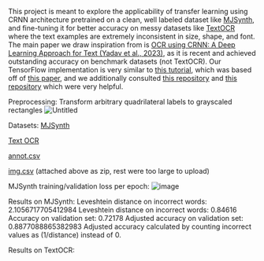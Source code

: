 This project is meant to explore the applicability of transfer learning using CRNN architecture pretrained on a clean, well labeled dataset like [MJSynth](https://www.robots.ox.ac.uk/~vgg/data/text/), and fine-tuning it for better accuracy on messy datasets like [TextOCR](https://textvqa.org/textocr/) where the text examples are extremely inconsistent in size, shape, and font. The main paper we draw inspiration from is [OCR using CRNN: A Deep Learning Approach for Text (Yadav et al., 2023)](https://ieeexplore.ieee.org/document/10170436), as it is recent and achieved outstanding accuracy on benchmark datasets (not TextOCR). Our TensorFlow implementation is very similar to [this tutorial](https://github.com/TheAILearner/A-CRNN-model-for-Text-Recognition-in-Keras/blob/master/CRNN%20Model.ipynb), which was based off of [this paper](https://arxiv.org/pdf/1507.05717.pdf), and we additionally consulted [this repository](https://github.com/GitYCC/crnn-pytorch/tree/master/src) and [this repository](https://github.com/TheAILearner/A-CRNN-model-for-Text-Recognition-in-Keras) which were very helpful.

Preprocessing: Transform arbitrary quadrilateral labels to grayscaled rectangles
![Untitled](https://github.com/lkevint/OCR_CRNN/assets/68560628/a419b029-c6a8-45b5-a764-335d0c04743e)

Datasets: 
[MJSynth](https://huggingface.co/datasets/priyank-m/MJSynth_text_recognition)

[Text OCR](https://www.kaggle.com/datasets/robikscube/textocr-text-extraction-from-images-dataset/data)

[annot.csv](https://drive.google.com/file/d/141_pYai65T8eKUmrR-BjzbJLKiY8S1gJ/view?usp=sharing)

[img.csv](https://drive.google.com/file/d/1pyLXukhnv01hm9_cCkxvaaCzr6RDh3Ot/view?usp=sharing) (attached above as zip, rest were too large to upload)


MJSynth training/validation loss per epoch: 
![image](https://github.com/lkevint/OCR_CRNN/assets/68560628/88cc8c5c-30c0-4678-98d0-fcf7e88f9bcc)


Results on MJSynth:
Leveshtein distance on incorrect words: 2.1056717705412984
Leveshtein distance on incorrect words: 0.84616
Accuracy on validation set: 0.72178
Adjusted accuracy on validation set: 0.8877088865382983
Adjusted accuracy calculated by counting incorrect values as (1/distance) instead of 0.

Results on TextOCR:

